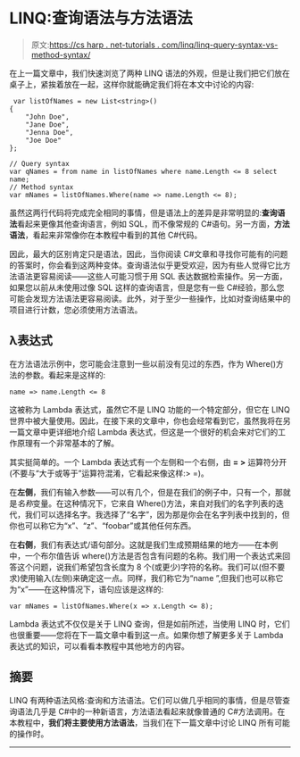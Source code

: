 # LINQ:查询语法与方法语法

> 原文:[https://cs harp . net-tutorials . com/linq/linq-query-syntax-vs-method-syntax/](https://csharp.net-tutorials.com/linq/linq-query-syntax-vs-method-syntax/)

在上一篇文章中，我们快速浏览了两种 LINQ 语法的外观，但是让我们把它们放在桌子上，紧挨着放在一起，这样你就能确定我们将在本文中讨论的内容:

```
 var listOfNames = new List<string>()
{
    "John Doe",
    "Jane Doe",
    "Jenna Doe",
    "Joe Doe"
};

// Query syntax
var qNames = from name in listOfNames where name.Length <= 8 select name;
// Method syntax
var mNames = listOfNames.Where(name => name.Length <= 8);
```

虽然这两行代码将完成完全相同的事情，但是语法上的差异是非常明显的:**查询语法**看起来更像其他查询语言，例如 SQL，而不像常规的 C#语句。另一方面，**方法语法**，看起来非常像你在本教程中看到的其他 C#代码。

因此，最大的区别肯定只是语法，因此，当你阅读 C#文章和寻找你可能有的问题的答案时，你会看到这两种变体。查询语法似乎更受欢迎，因为有些人觉得它比方法语法更容易阅读——这些人可能习惯于用 SQL 表达数据检索操作。另一方面，如果您以前从未使用过像 SQL 这样的查询语言，但是您有一些 C#经验，那么您可能会发现方法语法更容易阅读。此外，对于至少一些操作，比如对查询结果中的项目进行计数，您必须使用方法语法。

## λ表达式

在方法语法示例中，您可能会注意到一些以前没有见过的东西，作为 Where()方法的参数。看起来是这样的:

<input type="hidden" name="IL_IN_ARTICLE">

```
name => name.Length <= 8
```

这被称为 Lambda 表达式，虽然它不是 LINQ 功能的一个特定部分，但它在 LINQ 世界中被大量使用。因此，在接下来的文章中，你也会经常看到它，虽然我将在另一篇文章中更详细地介绍 Lambda 表达式，但这是一个很好的机会来对它们的工作原理有一个非常基本的了解。

其实挺简单的。一个 Lambda 表达式有一个左侧和一个右侧，由 **= >** 运算符分开(不要与“大于或等于”运算符混淆，它看起来像这样:> =)。

在**左侧**，我们有输入参数——可以有几个，但是在我们的例子中，只有一个，那就是*名称*变量。在这种情况下，它来自 Where()方法，来自对我们的名字列表的迭代，我们可以选择名字。我选择了“名字”，因为那是你会在名字列表中找到的，但你也可以称它为“x”、“z”、“foobar”或其他任何东西。

在**右侧**，我们有表达式/语句部分。这就是我们生成预期结果的地方——在本例中，一个布尔值告诉 where()方法是否包含有问题的名称。我们用一个表达式来回答这个问题，说我们希望包含长度为 8 个(或更少)字符的名称。我们可以(但不要求)使用输入(左侧)来确定这一点。同样，我们称它为“name ”,但我们也可以称它为“x”——在这种情况下，语句应该是这样的:

```
var mNames = listOfNames.Where(x => x.Length <= 8);
```

Lambda 表达式不仅仅是关于 LINQ 查询，但是如前所述，当使用 LINQ 时，它们也很重要——您将在下一篇文章中看到这一点。如果你想了解更多关于 Lambda 表达式的知识，可以看看本教程中其他地方的内容。

## 摘要

LINQ 有两种语法风格:查询和方法语法。它们可以做几乎相同的事情，但是尽管查询语法几乎是 C#中的一种新语言，方法语法看起来就像普通的 C#方法调用。在本教程中，**我们将主要使用方法语法**，当我们在下一篇文章中讨论 LINQ 所有可能的操作时。

* * *
